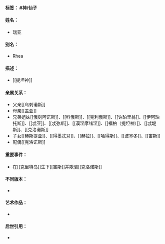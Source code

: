#### 标签： #神/仙子
#### 姓名：
- 瑞亚
#### 别名：
- Rhea
#### 描述：
- [[提坦神]]
#### 亲属关系：
- 父亲[[乌剌诺斯]]
- 母亲[[盖亚]]
- 兄弟姐妹[[俄刻阿诺斯]]、[[科俄斯]]、[[克利俄斯]]、[[许珀里翁]]、[[伊阿珀托斯]]、[[忒亚]]、[[忒弥斯]]、[[谟涅摩绪涅]]、[[福柏（提坦神）]]、[[忒堤斯]]、[[克洛诺斯]]
- 子女[[赫斯提亚]]、[[得墨忒耳]]、[[赫拉]]、[[哈得斯]]、[[波塞冬]]、[[宙斯]]
- 配偶[[克洛诺斯]]
#### 重要事件：
- 在[[克里特岛]]生下[[宙斯]]并欺骗[[克洛诺斯]]
#### 不同版本：
- 
#### 艺术作品：
- 
#### 后世引用：
- 